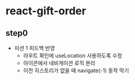 # react-gift-order

## step0

- 미션 1 피드백 반영
  - 라우트 확인에 useLocation 사용하도록 수정
  - 아이콘에서 네비게이션 로직 분리
  - 이전 히스토리가 없을 때 navigate(-1) 동작 막기
